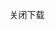 关闭下载

<!-- |  包   | 更新时间  | 内容  |
|  ----  | ----  |----  |
| [直销生产包](https://www.pgyer.com/dsbank_release)  | 2022-05-30 | 五月版 64位 国密 生产已加固（爱加密） |
| [直销ZSC外网](https://www.pgyer.com/dsbank_zsc_w)   | 2022-05-20 |五月版 64位 国密 |
| [直销ZSC外网旧包](https://www.pgyer.com/dsbank_z_regressio)  | 2021-05-20 | 四月版旧包 |
| [个人手机银行UAT外网国密](https://www.pgyer.com/XW1V)  | 2022-05-13 | 个人国密 |
| [企业UAT](https://www.pgyer.com/qyBank_uat)  | 2022-06-20 | 蓝牙KEY 国密 |
| [企业准生产](https://www.pgyer.com/qyBank_zsc)  | 2022-06-22| 蓝牙KEY 国密 |
| [企业UAT旧包](https://www.pgyer.com/qyBank_hg)  | 2022-06-20 | 五月版本 旧包 |
| [企业生产包](https://www.pgyer.com/qyBank_release)   | 2022-05-30 | 卡检 国密 生产已加固（爱加密） | -->

<!-- **友情链接** -->
<!-- + [直销银行IOS](http://d.7short.com/hrxjubank)
+ [手机银行IOS](http://d.7short.com/hrxjpmbank) -->

<!-- **有问题请先看下面**
+ 非特殊情况请不要对wifi设置代理
+ 若测试包被自动更新至生产包，可以前往应用市场关闭应用自动更新
+ 请使用chrome浏览器下载 切勿使用厂商自带的流氓浏览器
+ 中心服务器发生错误
  + 请检查内网包连Wlan-wifi 外网包连Hrxj_Bank
+ 通讯异常，请稍后再试
  + esb发版
+ 该应用已关闭下载
  + 风扯紧乎! -->

